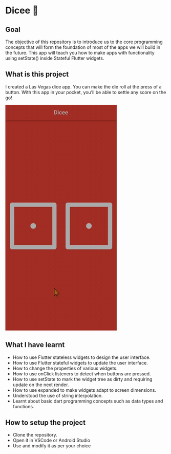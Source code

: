 # Dicee 🎲

## Goal

The objective of this repository is to introduce us to the core programming concepts that will form the foundation of most of the apps we will build in the future. This app will teach you how to make apps with functionality using setState() inside Stateful Flutter widgets.


## What is this project

I created a Las Vegas dice app. You can make the die roll at the press of a button. With this app in your pocket, you’ll be able to settle any score on the go!

![Finished App](https://github.com/iArpitVerma/Dicee/blob/main/dicee.gif)


## What I have learnt

- How to use Flutter stateless widgets to design the user interface.
- How to use Flutter stateful widgets to update the user interface.
- How to change the properties of various widgets.
- How to use onClick listeners to detect when buttons are pressed.
- How to use setState to mark the widget tree as dirty and requiring update on the next render.
- How to use expanded to make widgets adapt to screen dimensions.
- Understood the use of string interpolation.
- Learnt about basic dart programming concepts such as data types and functions.


## How to setup the project

- Clone the repository.
- Open it in VSCode or Android Studio 
- Use and modify it as per your choice